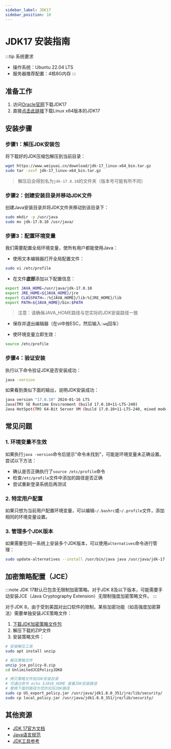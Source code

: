 ```yaml
---
sidebar_label: JDK17
sidebar_position: 10
---
```


# JDK17 安装指南

:::tip 系统要求

- 操作系统：Ubuntu 22.04 LTS
- 服务器推荐配置：4核8G内存
:::

## 准备工作

1. 访问[Oracle官网](https://www.oracle.com/java/technologies/downloads/)下载JDK17
2. 直接[点击此链接](https://www.weiyuai.cn/download/jdk-17_linux-x64_bin.tar.gz)下载Linux x64版本的JDK17

## 安装步骤

### 步骤1：解压JDK安装包

将下载好的JDK压缩包解压到当前目录：

```bash
wget https://www.weiyuai.cn/download/jdk-17_linux-x64_bin.tar.gz
sudo tar -zxvf jdk-17_linux-x64_bin.tar.gz
```

> 解压后会得到名为`jdk-17.0.10`的文件夹（版本号可能有所不同）

### 步骤2：创建安装目录并移动JDK文件

创建Java安装目录并将JDK文件夹移动到该目录下：

```bash
sudo mkdir -p /usr/java
sudo mv jdk-17.0.10 /usr/java/
```

### 步骤3：配置环境变量

我们需要配置全局环境变量，使所有用户都能使用Java：

- 使用文本编辑器打开全局配置文件：

```bash
sudo vi /etc/profile
```

- 在文件**底部**添加以下配置信息：

```bash
export JAVA_HOME=/usr/java/jdk-17.0.10
export JRE_HOME=${JAVA_HOME}/jre
export CLASSPATH=.:%{JAVA_HOME}/lib:%{JRE_HOME}/lib
export PATH=${JAVA_HOME}/bin:$PATH
```

> 注意：请确保JAVA_HOME路径与您实际的JDK安装路径一致

- 保存并退出编辑器（在vi中按ESC，然后输入`:wq`回车）

- 使环境变量立即生效：

```bash
source /etc/profile
```

### 步骤4：验证安装

执行以下命令验证JDK是否安装成功：

```bash
java -version
```

如果看到类似下面的输出，说明JDK安装成功：

```bash
java version "17.0.10" 2024-01-16 LTS
Java(TM) SE Runtime Environment (build 17.0.10+11-LTS-240)
Java HotSpot(TM) 64-Bit Server VM (build 17.0.10+11-LTS-240, mixed mode, sharing)
```

## 常见问题

### 1. 环境变量不生效

如果执行`java -version`命令后提示"命令未找到"，可能是环境变量未正确设置。尝试以下方法：

- 确认是否正确执行了`source /etc/profile`命令
- 检查`/etc/profile`文件中添加的路径是否正确
- 尝试重新登录系统后再测试

### 2. 特定用户配置

如果只想为当前用户配置环境变量，可以编辑`~/.bashrc`或`~/.profile`文件，添加相同的环境变量设置。

### 3. 管理多个JDK版本

如果需要在同一系统上安装多个JDK版本，可以使用`alternatives`命令进行管理：

```bash
sudo update-alternatives --install /usr/bin/java java /usr/java/jdk-17.0.10/bin/java 1
```

## 加密策略配置（JCE）

:::note
JDK 17默认已包含无限制加密策略。对于JDK 8及以下版本，可能需要手动安装JCE（Java Cryptography Extension）无限制强度加密策略文件。
:::

对于JDK 8，由于受到美国对出口软件的限制，某些加密功能（如高强度加密算法）需要单独安装JCE策略文件：

1. [下载JDK加密策略文件包](http://www.oracle.com/technetwork/java/javase/downloads/jce8-download-2133166.html)
2. 解压下载的ZIP文件
3. 安装策略文件：

```bash
# 安装解压工具
sudo apt install unzip

# 解压策略文件
unzip jce_policy-8.zip
cd UnlimitedJCEPolicyJDK8

# 拷贝策略文件到JDK安装目录
# 可通过命令 echo $JAVA_HOME 查看JDK安装路径
# 替换下面的路径为您的实际JDK路径
sudo cp US_export_policy.jar /usr/java/jdk1.8.0_351/jre/lib/security/
sudo cp local_policy.jar /usr/java/jdk1.8.0_351/jre/lib/security/
```

## 其他资源

- [JDK 17官方文档](https://docs.oracle.com/en/java/javase/17/)
- [Java语言规范](https://docs.oracle.com/javase/specs/jls/se17/html/index.html)
- [JDK工具参考](https://docs.oracle.com/en/java/javase/17/docs/specs/man/index.html)
